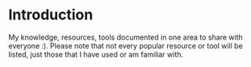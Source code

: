 # Introduction

My knowledge, resources, tools documented in one area to share with everyone :). Please note that not every popular resource or tool will be listed, just those that I have used or am familiar with.
